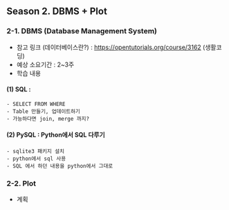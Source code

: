 ## Season 2. DBMS + Plot

### 2-1. DBMS (Database Management System)

- 참고 링크 (데이터베이스란?) : https://opentutorials.org/course/3162 (생활코딩)
- 예상 소요기간 : 2~3주
- 학습 내용

#### (1) SQL : 
    - SELECT FROM WHERE
    - Table 만들기, 업데이트하기
    - 가능하다면 join, merge 까지?
    
#### (2) PySQL : Python에서 SQL 다루기
    - sqlite3 패키지 설치
    - python에서 sql 사용
    - SQL 에서 하던 내용을 python에서 그대로
    
### 2-2. Plot

 - 계획 
